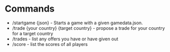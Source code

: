 # Commands
- /startgame {json} - Starts a game with a given gamedata.json.
- /trade {your country} {target country} - propose a trade for your country for a target country
- /trades - list any offers you have or have given out
- /score - list the scores of all players